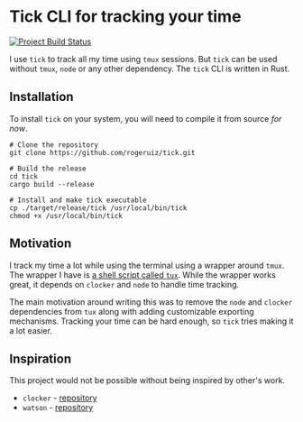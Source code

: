 # Tick CLI for tracking your time

[![Project Build Status](https://travis-ci.org/rogeruiz/tick.svg?branch=master)](https://travis-ci.org/rogeruiz/tick)

I use `tick` to track all my time using `tmux` sessions. But `tick` can be used
without `tmux`, `node` or any other dependency. The `tick` CLI is written in Rust.

## Installation

To install `tick` on your system, you will need to compile it from source _for
now_.

```shell
# Clone the repository
git clone https://github.com/rogeruiz/tick.git

# Build the release
cd tick
cargo build --release

# Install and make tick executable
cp ./target/release/tick /usr/local/bin/tick
chmod +x /usr/local/bin/tick
```

## Motivation

I track my time a lot while using the terminal using a wrapper around `tmux`.
The wrapper I have is [a shell script called `tux`][tux-src]. While the wrapper
works great, it depends on `clocker` and `node` to handle time tracking.

The main motivation around writing this was to remove the `node` and `clocker`
dependencies from `tux` along with adding customizable exporting mechanisms.
Tracking your time can be hard enough, so `tick` tries making it a lot easier.

[tux-src]: https://github.com/rogeruiz/.files/blob/master/bin/tux "`.files/bin/tux` Source"

## Inspiration

This project would not be possible without being inspired by other's work.

- `clocker` - [repository][clocker-repo]
- `watson` - [repository][watson-repo]

[clocker-repo]: https://github.com/substack/clocker "Clocker Repository"
[watson-repo]: https://github.com/TailorDev/Watson "Watson Repository"

